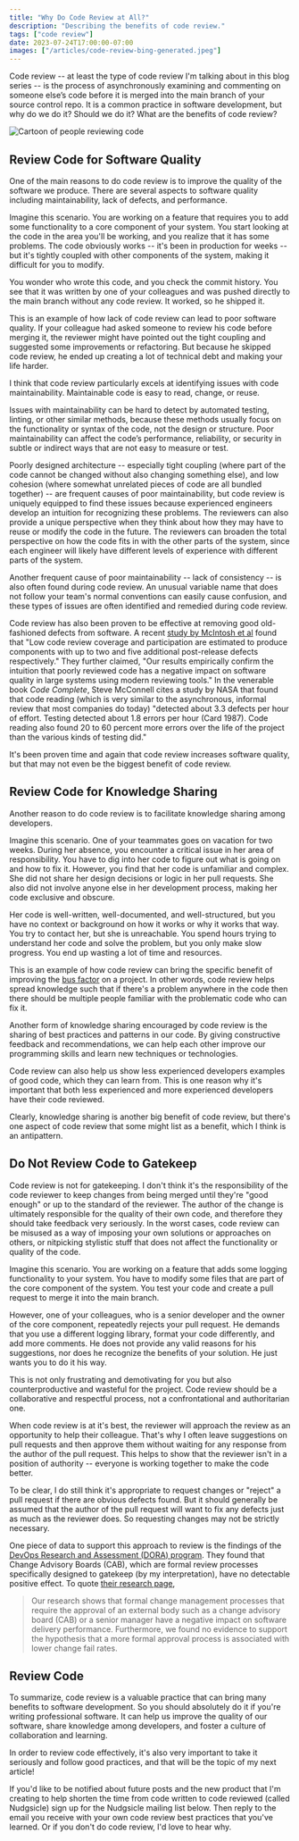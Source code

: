 ```yaml
---
title: "Why Do Code Review at All?"
description: "Describing the benefits of code review."
tags: ["code review"]
date: 2023-07-24T17:00:00-07:00
images: ["/articles/code-review-bing-generated.jpeg"]
---
```


Code review -- at least the type of code review I'm talking about in this blog series -- is the process of asynchronously examining and commenting on someone else’s code before it is merged into the main branch of your source control repo. It is a common practice in software development, but why do we do it? Should we do it? What are the benefits of code review?

![Cartoon of people reviewing code](/articles/code-review-bing-generated.jpeg)

## Review Code for Software Quality

One of the main reasons to do code review is to improve the quality of the software we produce. There are several aspects to software quality including maintainability, lack of defects, and performance.

Imagine this scenario. You are working on a feature that requires you to add some functionality to a core component of your system. You start looking at the code in the area you'll be working, and you realize that it has some problems. The code obviously works -- it's been in production for weeks -- but it's tightly coupled with other components of the system, making it difficult for you to modify.

You wonder who wrote this code, and you check the commit history. You see that it was written by one of your colleagues and was pushed directly to the main branch without any code review. It worked, so he shipped it.

This is an example of how lack of code review can lead to poor software quality. If your colleague had asked someone to review his code before merging it, the reviewer might have pointed out the tight coupling and suggested some improvements or refactoring. But because he skipped code review, he ended up creating a lot of technical debt and making your life harder.

I think that code review particularly excels at identifying issues with code maintainability. Maintainable code is easy to read, change, or reuse.

Issues with maintainability can be hard to detect by automated testing, linting, or other similar methods, because these methods usually focus on the functionality or syntax of the code, not the design or structure. Poor maintainability can affect the code’s performance, reliability, or security in subtle or indirect ways that are not easy to measure or test.

Poorly designed architecture -- especially tight coupling (where part of the code cannot be changed without also changing something else), and low cohesion (where somewhat unrelated pieces of code are all bundled together) -- are frequent causes of poor maintainability, but code review is uniquely equipped to find these issues because experienced engineers develop an intuition for recognizing these problems. The reviewers can also provide a unique perspective when they think about how they may have to reuse or modify the code in the future. The reviewers can broaden the total perspective on how the code fits in with the other parts of the system, since each engineer will likely have different levels of experience with different parts of the system.

Another frequent cause of poor maintainability -- lack of consistency -- is also often found during code review. An unusual variable name that does not follow your team's normal conventions can easily cause confusion, and these types of issues are often identified and remedied during code review.

Code review has also been proven to be effective at removing good old-fashioned defects from software. A recent [study by McIntosh et al](https://dl.acm.org/doi/10.1145/2597073.2597076) found that "Low code review coverage and participation are estimated to produce components with up to two and five additional post-release defects respectively." They further claimed, "Our results empirically confirm the intuition that poorly reviewed code has a negative impact on software quality in large systems using modern reviewing tools." In the venerable book *Code Complete*, Steve McConnell cites a study by NASA that found that code reading (which is very similar to the asynchronous, informal review that most companies do today) "detected about 3.3 defects per hour of effort. Testing detected about 1.8 errors per hour (Card 1987). Code reading also found 20 to 60 percent more errors over the life of the project than the various kinds of testing did."

It's been proven time and again that code review increases software quality, but that may not even be the biggest benefit of code review.

## Review Code for Knowledge Sharing

Another reason to do code review is to facilitate knowledge sharing among developers.

Imagine this scenario. One of your teammates goes on vacation for two weeks. During her absence, you encounter a critical issue in her area of responsibility. You have to dig into her code to figure out what is going on and how to fix it. However, you find that her code is unfamiliar and complex. She did not share her design decisions or logic in her pull requests. She also did not involve anyone else in her development process, making her code exclusive and obscure.

Her code is well-written, well-documented, and well-structured, but you have no context or background on how it works or why it works that way. You try to contact her, but she is unreachable. You spend hours trying to understand her code and solve the problem, but you only make slow progress. You end up wasting a lot of time and resources.

This is an example of how code review can bring the specific benefit of improving the [bus factor](https://en.wikipedia.org/wiki/Bus_factor) on a project. In other words, code review helps spread knowledge such that if there's a problem anywhere in the code then there should be multiple people familiar with the problematic code who can fix it.

Another form of knowledge sharing encouraged by code review is the sharing of best practices and patterns in our code. By giving constructive feedback and recommendations, we can help each other improve our programming skills and learn new techniques or technologies.

Code review can also help us show less experienced developers examples of good code, which they can learn from. This is one reason why it's important that both less experienced and more experienced developers have their code reviewed.

Clearly, knowledge sharing is another big benefit of code review, but there's one aspect of code review that some might list as a benefit, which I think is an antipattern.

## Do Not Review Code to Gatekeep

Code review is not for gatekeeping. I don't think it's the responsibility of the code reviewer to keep changes from being merged until they're "good enough" or up to the standard of the reviewer. The author of the change is ultimately responsible for the quality of their own code, and therefore they should take feedback very seriously. In the worst cases, code review can be misused as a way of imposing your own solutions or approaches on others, or nitpicking stylistic stuff that does not affect the functionality or quality of the code.

Imagine this scenario. You are working on a feature that adds some logging functionality to your system. You have to modify some files that are part of the core component of the system. You test your code and create a pull request to merge it into the main branch.

However, one of your colleagues, who is a senior developer and the owner of the core component, repeatedly rejects your pull request. He demands that you use a different logging library, format your code differently, and add more comments. He does not provide any valid reasons for his suggestions, nor does he recognize the benefits of your solution. He just wants you to do it his way.

This is not only frustrating and demotivating for you but also counterproductive and wasteful for the project. Code review should be a collaborative and respectful process, not a confrontational and authoritarian one.

When code review is at it's best, the reviewer will approach the review as an opportunity to help their colleague. That's why I often leave suggestions on pull requests and then approve them without waiting for any response from the author of the pull request. This helps to show that the reviewer isn't in a position of authority -- everyone is working together to make the code better.

To be clear, I do still think it's appropriate to request changes or "reject" a pull request if there are obvious defects found. But it should generally be assumed that the author of the pull request will want to fix any defects just as much as the reviewer does. So requesting changes may not be strictly necessary.

One piece of data to support this approach to review is the findings of the [DevOps Research and Assessment (DORA) program](https://dora.dev/). They found that Change Advisory Boards (CAB), which are formal review processes specifically designed to gatekeep (by my interpretation), have no detectable positive effect. To quote [their research page](https://dora.dev/research/),

> Our research shows that formal change management processes that require the approval of an external body such as a change advisory board (CAB) or a senior manager have a negative impact on software delivery performance. Furthermore, we found no evidence to support the hypothesis that a more formal approval process is associated with lower change fail rates.

## Review Code

To summarize, code review is a valuable practice that can bring many benefits to software development. So you should absolutely do it if you're writing professional software. It can help us improve the quality of our software, share knowledge among developers, and foster a culture of collaboration and learning.

In order to review code effectively, it's also very important to take it seriously and follow good practices, and that will be the topic of my next article!

If you'd like to be notified about future posts and the new product that I'm creating to help shorten the time from code written to code reviewed (called Nudgsicle) sign up for the Nudgsicle mailing list below. Then reply to the email you receive with your own code review best practices that you've learned. Or if you don't do code review, I'd love to hear why.

<script async src="https://eomail6.com/form/a9d5dfbc-2259-11ee-8e25-abc8bf461d43.js" data-form="a9d5dfbc-2259-11ee-8e25-abc8bf461d43"></script>
